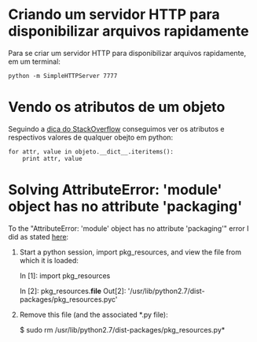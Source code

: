 # Criando um servidor HTTP para disponibilizar arquivos rapidamente

Para se criar um servidor HTTP para disponibilizar arquivos rapidamente, em um terminal:

    python -m SimpleHTTPServer 7777

# Vendo os atributos de um objeto

Seguindo a [dica do StackOverflow](http://stackoverflow.com/questions/25150955/python-iterating-through-object-attributes) conseguimos ver os atributos e respectivos valores de qualquer obejto em python:

    for attr, value in objeto.__dict__.iteritems():
        print attr, value

# Solving AttributeError: 'module' object has no attribute 'packaging'

To the "AttributeError: 'module' object has no attribute 'packaging'" error I did as stated [here](http://stackoverflow.com/questions/28967785/attribute-error-installing-with-pip/30310206#30310206):

1. Start a python session, import pkg_resources, and view the file from which it is loaded:

    In [1]: import pkg_resources

    In [2]: pkg_resources.__file__
    Out[2]: '/usr/lib/python2.7/dist-packages/pkg_resources.pyc'

2. Remove this file (and the associated *.py file):

    $ sudo rm /usr/lib/python2.7/dist-packages/pkg_resources.py*
